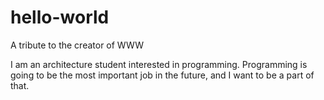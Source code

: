 # hello-world
A tribute to the creator of WWW

I am an architecture student interested in programming. Programming is going to be the most important job in the future, and I want to be a part of that.
